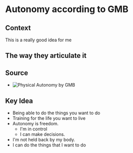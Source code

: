 # Autonomy according to GMB

## Context
This is a really good idea for me

## The way they articulate it

## Source
- ![Physical Autonomy by GMB](https://gmb.io/physical-autonomy/)

## Key Idea
- Being able to do the things you want to do
- Training for the life you want to live
- Autonomy is freedom.
	- I'm in control
	- I can make decisions.
- I'm not held back by my body.
- I can do the things that I want to do
